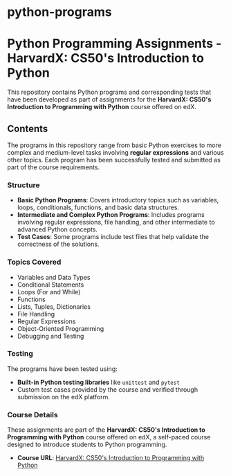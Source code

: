 # python-programs
# Python Programming Assignments - HarvardX: CS50's Introduction to Python

This repository contains Python programs and corresponding tests that have been developed as part of assignments for the **HarvardX: CS50's Introduction to Programming with Python** course offered on edX.

## Contents

The programs in this repository range from basic Python exercises to more complex and medium-level tasks involving **regular expressions** and various other topics. Each program has been successfully tested and submitted as part of the course requirements.

### Structure

- **Basic Python Programs**: Covers introductory topics such as variables, loops, conditionals, functions, and basic data structures.
- **Intermediate and Complex Python Programs**: Includes programs involving regular expressions, file handling, and other intermediate to advanced Python concepts.
- **Test Cases**: Some programs include test files that help validate the correctness of the solutions.

### Topics Covered
- Variables and Data Types
- Conditional Statements
- Loops (For and While)
- Functions
- Lists, Tuples, Dictionaries
- File Handling
- Regular Expressions
- Object-Oriented Programming
- Debugging and Testing

### Testing

The programs have been tested using:
- **Built-in Python testing libraries** like `unittest` and `pytest`
- Custom test cases provided by the course and verified through submission on the edX platform.

### Course Details

These assignments are part of the **HarvardX: CS50's Introduction to Programming with Python** course offered on edX, a self-paced course designed to introduce students to Python programming.

- **Course URL**: [HarvardX: CS50's Introduction to Programming with Python](https://www.edx.org/course/cs50s-introduction-to-programming-with-python)

